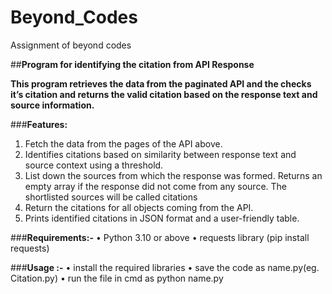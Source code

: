 # Beyond_Codes
Assignment of beyond codes

##**Program for identifying the citation from API Response**

**This program retrieves the data from the paginated API and the checks it’s citation and returns the valid citation based on the response text and source information.**

###**Features:**
1. Fetch the data from the pages of the API above.
2. Identifies citations based on similarity between response text and source context using a threshold.
3. List down the sources from which the response was formed. Returns an empty array if the response did not come from any source. The shortlisted sources will be called citations
4. Return the citations for all objects coming from the API.
5. Prints identified citations in JSON format and a user-friendly table.

###**Requirements:-**
•	Python 3.10 or above 
•	requests library (pip install requests)

###**Usage :-**
•	install the required libraries
•	save the code as name.py(eg. Citation.py)
•	run the file in cmd as python name.py 

